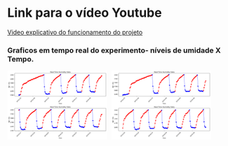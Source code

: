 # Link para o vídeo Youtube

<a href="https://www.youtube.com/watch?v=p4NGQ0QfsMw" target="_blank">Video explicativo do funcionamento do projeto</a>

### Graficos em tempo real do experimento- níveis de umidade X Tempo.

<p>
  <img src="https://github.com/VanderleiDamasceno/IoT_ODS9/blob/main/media/media/grafico1.png?raw=true" style="float: left; margin-right: 10px; width: 45%;" />
  <img src="https://github.com/VanderleiDamasceno/IoT_ODS9/blob/main/media/media/grafico2.png?raw=true" style="float: left; margin-right: 10px; width: 45%;" />
  <img src="https://github.com/VanderleiDamasceno/IoT_ODS9/blob/main/media/media/grafico3.png?raw=true" style="float: left; margin-right: 10px; width: 45%;" />
  <img src="https://github.com/VanderleiDamasceno/IoT_ODS9/blob/main/media/media/grafico4.png?raw=true" style="float: left; margin-right: 10px; width: 45%;" />
</p>

